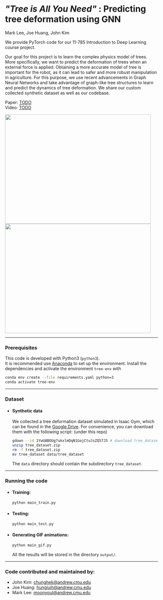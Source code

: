 # *"Tree is All You Need"* : Predicting tree deformation using GNN

Mark Lee, Joe Huang, John Kim 

We provide PyTorch code for our 11-785 Introduction to Deep Learning course project.

Our goal for this project is to learn the complex physics model of trees. More specifically, we want to predict the deformation of trees when an external force is applied. Obtaining a more accurate model of tree is important for the robot, as it can lead to safer and more robust manipulation in agriculture. For this purpose, we use recent advancements in Graph Neural Networks and take advantage of graph-like tree structures to learn and predict the dynamics of tree deformation. We share our custom collected synthetic dataset as well as our codebase.

Paper: [TODO](arxiv_link)  
Video: [TODO](video_link)

<img src="./figures/results.gif" width="480" height="360"/>
<img src="./figures/results.gif" width="480" height="360"/>

--------------------------------------

### Prerequisites

This code is developed with Python3 (`python3`).   
It is recommended use [Anaconda](https://www.anaconda.com/products/individual) to set up the environment. Install the dependencies and activate the environment `tree-env` with
```bash
conda env create --file requirements.yaml python=3
conda activate tree-env
```

--------------------------------------
### Dataset
- #### Synthetic data 
    We collected a tree deformation dataset simulated in Isaac Gym, which can be found in the [Google Drive](https://drive.google.com/file/d/1YwUABOUg7ukxlmDqN1GojCtuJsZQ57J5/view?usp=sharing). For convenience, you can download them with the following script: (under this repo)
  ```bash
  gdown --id 1YwUABOUg7ukxlmDqN1GojCtuJsZQ57J5 # download tree_dataset.zip
  unzip tree_dataset.zip
  rm -f tree_dataset.zip
  mv tree_dataset data/tree_dataset
  ```
  The `data` directory should contain the subdirectory `tree_dataset`.

--------------------------------------

### Running the code

- #### Training:
  ```bash
  python main_train.py
  ```
- #### Testing:
  ```bash
  python main_test.py
  ```
- #### Generating GIF animations:
  ```bash
  python main_gif.py
  ```
  All the results will be stored in the directory `output/`.

--------------------------------------
### Code contributed and maintained by:
- John Kim: [chunghek@andrew.cmu.edu]()
- Joe Huang: [hungjuih@andrew.cmu.edu]()
- Mark Lee: [moonyoul@andrew.cmu.edu]()